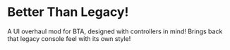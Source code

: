 # **Better Than Legacy!**

A UI overhaul mod for BTA, designed with controllers in mind!
Brings back that legacy console feel with its own style!
